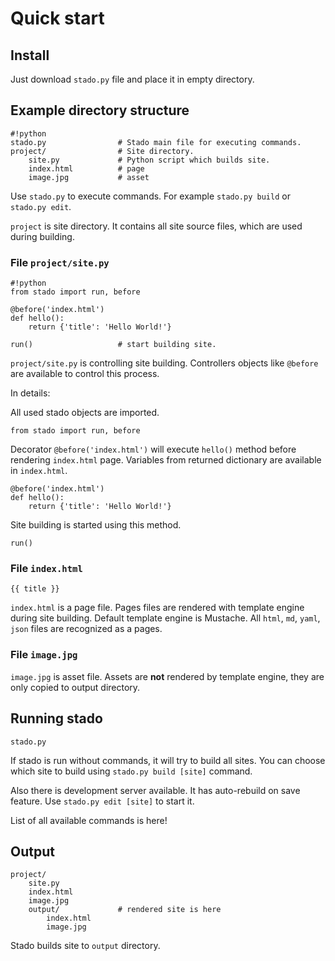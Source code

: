 Quick start
===========


Install
-------

Just download `stado.py` file and place it in empty directory.



Example directory structure
---------------------------

    #!python
    stado.py                # Stado main file for executing commands.
    project/                # Site directory.
        site.py             # Python script which builds site.
        index.html          # page
        image.jpg           # asset



Use `stado.py` to execute commands. For example `stado.py build` or `stado.py edit`.

`project` is site directory. It contains all site source files,
which are used during building.


### File `project/site.py` ###

    #!python
    from stado import run, before

    @before('index.html')
    def hello():
        return {'title': 'Hello World!'}

    run()                   # start building site.


`project/site.py` is controlling site building. Controllers objects like `@before`
are available to control this process.

In details:

All used stado objects are imported.

    from stado import run, before

Decorator `@before('index.html')` will execute `hello()` method before
rendering `index.html` page. Variables from returned dictionary are available in
`index.html`.

    @before('index.html')
    def hello():
        return {'title': 'Hello World!'}

Site building is started using this method.

    run()

### File `index.html` ###

    {{ title }}

`index.html` is a page file. Pages files are rendered with template engine
during site building. Default template engine is Mustache. All `html`, `md`,
`yaml`, `json` files are recognized as a pages.

### File `image.jpg` ###

`image.jpg` is asset file. Assets are **not** rendered by template engine,
they are only copied to output directory.



Running stado
-------------

    stado.py

If stado is run without commands, it will try to build all sites.
You can choose which site to build using `stado.py build [site]` command.

Also there is development server available. It has auto-rebuild on save feature.
Use `stado.py edit [site]` to start it.

List of all available commands is here!



Output
------

    project/
        site.py
        index.html
        image.jpg
        output/             # rendered site is here
            index.html
            image.jpg

Stado builds site to `output` directory.


